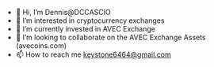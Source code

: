- 👋 Hi, I’m Dennis@DCCASCIO
- 👀 I’m interested in cryptocurrency exchanges
- 🌱 I’m currently invested in AVEC Exchange
- 💞️ I’m looking to collaborate on the AVEC Exchange Assets (avecoins.com)
- 📫 How to reach me keystone6464@gmail.com

<!---
DCCASCIO/DCCASCIO is a ✨ special ✨ repository because its `README.md` (this file) appears on your GitHub profile.
You can click the Preview link to take a look at your changes.
--->
